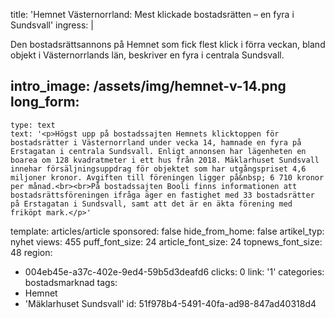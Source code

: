title: 'Hemnet Västernorrland: Mest klickade bostadsrätten – en fyra i Sundsvall'
ingress: |
  <p>Den bostadsrättsannons på Hemnet som fick flest klick i förra veckan, bland objekt i Västernorrlands län, beskriver en fyra i centrala Sundsvall.
  </p>
  
intro_image: /assets/img/hemnet-v-14.png
long_form:
  -
    type: text
    text: '<p>Högst upp på bostadssajten Hemnets klicktoppen för bostadsrätter i Västernorrland under vecka 14, hamnade en fyra på Erstagatan i centrala Sundsvall. Enligt annonsen har lägenheten en boarea om 128 kvadratmeter i ett hus från 2018. Mäklarhuset Sundsvall innehar försäljningsuppdrag för objektet som har utgångspriset 4,6 miljoner kronor. Avgiften till föreningen ligger på&nbsp; 6 710 kronor per månad.<br><br>På bostadssajten Booli finns informationen att bostadsrättsföreningen ifråga äger en fastighet med 33 bostadsrätter på Erstagatan i Sundsvall, samt att det är en äkta förening med friköpt mark.</p>'
template: articles/article
sponsored: false
hide_from_home: false
artikel_typ: nyhet
views: 455
puff_font_size: 24
article_font_size: 24
topnews_font_size: 48
region:
  - 004eb45e-a37c-402e-9ed4-59b5d3deafd6
clicks: 0
link: '1'
categories: bostadsmarknad
tags:
  - Hemnet
  - 'Mäklarhuset Sundsvall'
id: 51f978b4-5491-40fa-ad98-847ad40318d4
